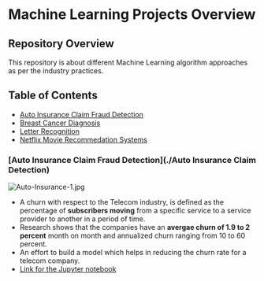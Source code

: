 # Machine Learning Projects Overview
## Repository Overview
This repository is about different Machine Learning algorithm approaches as per the industry practices.

## Table of Contents
- [Auto Insurance Claim Fraud Detection](#section1)<br>
- [Breast Cancer Diagnosis](#section2)<br>
- [Letter Recognition](#section3)<br>
- [Netflix Movie Recommedation Systems](#section4)<br>

<a id=section1></a>
### [Auto Insurance Claim Fraud Detection](./Auto Insurance Claim Detection)
![Auto-Insurance-1.jpg](https://github.com/urvipasad/Machine-Learning-and-Recommedation-System-Projects/blob/master/Auto%20Insurance%20Claim%20Detection/Auto%20Insurance%20Fraud.jpg)
- A churn with respect to the Telecom industry, is defined as the percentage of __subscribers moving__ from a specific service to a service provider to another in a period of time.
- Research shows that the companies have an __avergae churn of 1.9 to 2 percent__ month on month and annualized churn ranging from 10 to 60 percent.
- An effort to build a model which helps in reducing the churn rate for a telecom company.
- [Link for the Jupyter notebook](./TelecomChurn/Telco_Churn.ipynb)
